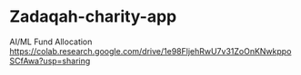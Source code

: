 # Zadaqah-charity-app

AI/ML Fund Allocation 
https://colab.research.google.com/drive/1e98FljehRwU7v31ZoOnKNwkppoSCfAwa?usp=sharing
